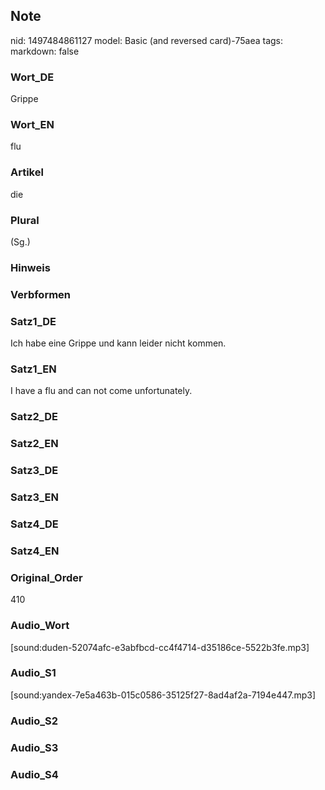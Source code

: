## Note
nid: 1497484861127
model: Basic (and reversed card)-75aea
tags: 
markdown: false

### Wort_DE
Grippe

### Wort_EN
flu

### Artikel
die

### Plural
(Sg.)

### Hinweis


### Verbformen


### Satz1_DE
Ich habe eine Grippe und kann leider nicht kommen.

### Satz1_EN
I have a flu and can not come unfortunately.

### Satz2_DE


### Satz2_EN


### Satz3_DE


### Satz3_EN


### Satz4_DE


### Satz4_EN


### Original_Order
410

### Audio_Wort
[sound:duden-52074afc-e3abfbcd-cc4f4714-d35186ce-5522b3fe.mp3]

### Audio_S1
[sound:yandex-7e5a463b-015c0586-35125f27-8ad4af2a-7194e447.mp3]

### Audio_S2


### Audio_S3


### Audio_S4

